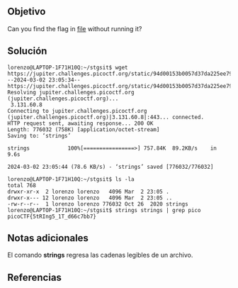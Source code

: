 ## Objetivo

Can you find the flag in [file](https://jupiter.challenges.picoctf.org/static/94d00153b0057d37da225ee79a846c62/strings) without running it?
## Solución

```
lorenzo@LAPTOP-1F71H10Q:~/stgsit$ wget https://jupiter.challenges.picoctf.org/static/94d00153b0057d37da225ee79a846c62/strings
--2024-03-02 23:05:34--  https://jupiter.challenges.picoctf.org/static/94d00153b0057d37da225ee79a846c62/strings
Resolving jupiter.challenges.picoctf.org (jupiter.challenges.picoctf.org)...
 3.131.60.8
Connecting to jupiter.challenges.picoctf.org (jupiter.challenges.picoctf.org)|3.131.60.8|:443... connected.
HTTP request sent, awaiting response... 200 OK
Length: 776032 (758K) [application/octet-stream]
Saving to: ‘strings’

strings            100%[================>] 757.84K  89.2KB/s    in 9.6s

2024-03-02 23:05:44 (78.6 KB/s) - ‘strings’ saved [776032/776032]

lorenzo@LAPTOP-1F71H10Q:~/stgsit$ ls -la
total 768
drwxr-xr-x  2 lorenzo lorenzo   4096 Mar  2 23:05 .
drwxr-x--- 12 lorenzo lorenzo   4096 Mar  2 23:05 ..
-rw-r--r--  1 lorenzo lorenzo 776032 Oct 26  2020 strings
lorenzo@LAPTOP-1F71H10Q:~/stgsit$ strings strings | grep pico
picoCTF{5tRIng5_1T_d66c7bb7}
```
## Notas adicionales

El comando **strings** regresa las cadenas legibles de un archivo.
## Referencias